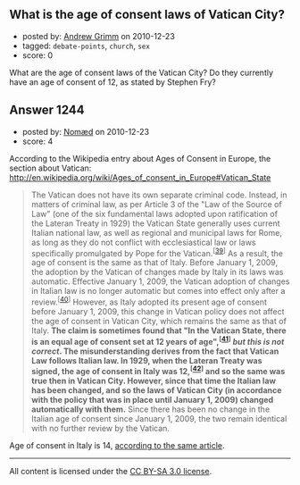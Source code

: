 ## What is the age of consent laws of Vatican City?

- posted by: [Andrew Grimm](https://stackexchange.com/users/-1/270-andrew-grimm) on 2010-12-23
- tagged: `debate-points`, `church`, `sex`
- score: 0

What are the age of consent laws of the Vatican City? Do they currently have an age of consent of 12, as stated by Stephen Fry?


## Answer 1244

- posted by: [Nomæd](https://stackexchange.com/users/-1/27-nom-d) on 2010-12-23
- score: 4

<p>According to the Wikipedia entry about Ages of Consent in Europe, the section about Vatican: <a href="http://en.wikipedia.org/wiki/Ages_of_consent_in_Europe#Vatican_State" rel="nofollow">http://en.wikipedia.org/wiki/Ages_of_consent_in_Europe#Vatican_State</a></p>

<blockquote>
  <p>The Vatican does not have its own separate criminal code. Instead, in matters of criminal law, as per Article 3 of the "Law of the Source of Law" (one of the six fundamental laws adopted upon ratification of the Lateran Treaty in 1929) the Vatican State generally uses current Italian national law, as well as regional and municipal laws for Rome, as long as they do not conflict with ecclesiastical law or laws specifically promulgated by Pope for the Vatican.<sup>[<a href="http://www.nyulawglobal.org/globalex/vatican.htm" rel="nofollow">39</a>]</sup> As a result, the age of consent is the same as that of Italy. Before January 1, 2009, the adoption by the Vatican of changes made by Italy in its laws was automatic. Effective January 1, 2009, the Vatican adoption of changes in Italian law is no longer automatic but comes into effect only after a review.<sup>[<a href="http://www.reuters.com/article/idUSTRE4BU3BD20081231" rel="nofollow">40</a>]</sup> However, as Italy adopted its present age of consent before January 1, 2009, this change in Vatican policy does not affect the age of consent in Vatican City, which remains the same as that of Italy. <strong>The claim is sometimes found that "In the Vatican State, there is an equal age of consent set at 12 years of age",<sup>[<a href="http://www.bbc.co.uk/blogs/ni/2008/12/vatican_opposes_un_declaration.html" rel="nofollow">41</a>]</sup> <em>but this is not correct</em>. The misunderstanding derives from the fact that Vatican Law follows Italian law. In 1929, when the Lateran Treaty was signed, the age of consent in Italy was 12,<sup>[<a href="http://books.google.com/books?id=cc8nAAAAYAAJ&amp;pg=PA51#v=onepage&amp;q&amp;f=false" rel="nofollow">42</a>]</sup> and so the same was true then in Vatican City. However, since that time the Italian law has been changed, and so the laws of Vatican City (in accordance with the policy that was in place until January 1, 2009) changed automatically with them.</strong> Since there has been no change in the Italian age of consent since January 1, 2009, the two remain identical with no further review by the Vatican.</p>
</blockquote>

<p>Age of consent in Italy is 14, <a href="http://en.wikipedia.org/wiki/Ages_of_consent_in_Europe#Italy" rel="nofollow">according to the same article</a>.</p>




---

All content is licensed under the [CC BY-SA 3.0 license](https://creativecommons.org/licenses/by-sa/3.0/).
